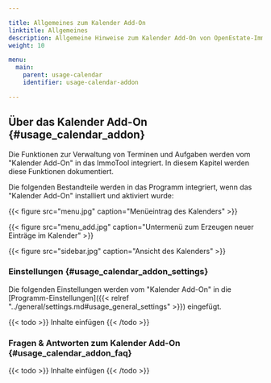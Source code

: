 ```yaml
---

title: Allgemeines zum Kalender Add-On
linktitle: Allgemeines
description: Allgemeine Hinweise zum Kalender Add-On von OpenEstate-ImmoTool…
weight: 10

menu:
  main:
    parent: usage-calendar
    identifier: usage-calendar-addon

---
```


## Über das Kalender Add-On {#usage_calendar_addon}

Die Funktionen zur Verwaltung von Terminen und Aufgaben werden vom "Kalender Add-On" in das ImmoTool integriert. In diesem Kapitel werden diese Funktionen dokumentiert.

Die folgenden Bestandteile werden in das Programm integriert, wenn das "Kalender Add-On" installiert und aktiviert wurde:

{{< figure src="menu.jpg" caption="Menüeintrag des Kalenders" >}}

{{< figure src="menu_add.jpg" caption="Untermenü zum Erzeugen neuer Einträge im Kalender" >}}

{{< figure src="sidebar.jpg" caption="Ansicht des Kalenders" >}}


### Einstellungen {#usage_calendar_addon_settings}

Die folgenden Einstellungen werden vom "Kalender Add-On" in die [Programm-Einstellungen]({{< relref "../general/settings.md#usage_general_settings" >}}) eingefügt.

{{< todo >}}
Inhalte einfügen
{{< /todo >}}


### Fragen & Antworten zum Kalender Add-On {#usage_calendar_addon_faq}

{{< todo >}}
Inhalte einfügen
{{< /todo >}}
